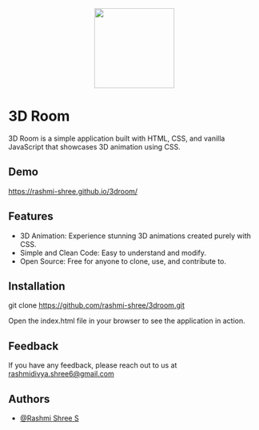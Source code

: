 <div align="center">
    <img src="https://github.com/rashmi-shree/rashmi-shree/blob/main/7E1FA88D-89D0-41DA-B761-97608209228D.PNG?raw=true" align="center" style="width: 10rem; height: 10rem;" />
</div> 

# 3D Room

3D Room is a simple application built with HTML, CSS, and vanilla JavaScript that showcases 3D animation using CSS.


## Demo

https://rashmi-shree.github.io/3droom/
## Features

- 3D Animation: Experience stunning 3D animations created purely with CSS.
- Simple and Clean Code: Easy to understand and modify.
- Open Source: Free for anyone to clone, use, and contribute to.


## Installation

git clone https://github.com/rashmi-shree/3droom.git

Open the index.html file in your browser to see the application in action.

    
## Feedback

If you have any feedback, please reach out to us at rashmidivya.shree6@gmail.com


## Authors

- [@Rashmi Shree S](https://github.com/rashmi-shree)

